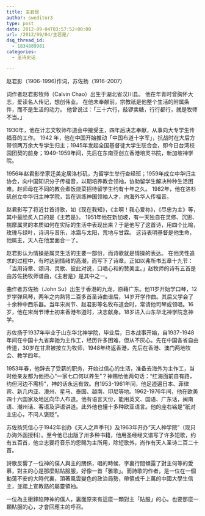 ```yaml
---
title: 主若是
author: sweditor3
type: post
date: 2012-09-04T03:57:52+00:00
url: /2012/09/04/主若是/
dsq_thread_id:
  - 1834889981
categories:
  - 圣诗史话

---
```

赵君影（1906-1996)作词，苏佐扬（1916-2007）

词作者赵君影牧师（Calvin Chao）出生于湖北省汉川县。 他在年青时曾胸怀大志，爱读名人传记，想创伟业。 在他未奉献前，宗教祇是他整个生活的附属条件，而不是生活的动力。 他曾说过：「三十六行，敲锣卖糖，行行都行，就是牧师不当。」

1930年，他在计志文牧师布道会中接受主，四年后决志奉献，从事向大专学生传福音的工作。 1942 年，他在中国开始推动「中国布道十字军」，抗战时在大后方带领两万余大专学生归主；1945年发起全国基督徒大学生联合会，即今日台湾校园团契的前身；1949-1959年间，先后在东南亚创立香港培灵书院，新加坡神学院。

1956年赵君影举家迁美定居洛杉矶，为留学生举行查经班；1959年成立中华归主协会，向中国知识分子传福音，以期培养教会领袖，协助留学生解决种种生活困难。赵师母在不同的教会煮饭烧菜招待留学生约有十年之久。 1982年，他在洛杉矶创立中华归主神学院，旨在训练神国领袖人才，向海外华人传福音。

赵君影写了将近廿首诗歌，如《现在我知》，《主啊！我心爱祢》，《尽忠为主》等，其中最脍炙人口的是《主若是》。 1951年他在新加坡，有一天独自在灵修、沉思、揣摩属灵的本质如何在实际的生活中表现出来？于是他写了这首诗，用四个比喻，玫瑰与绿叶，诗词与音乐，冰霜与太阳，荒地与甘霖。 这诗表明基督是他生命，他属主，天人在他里面合一了。

赵君影认为情操是属灵生活的主要一部份，而诗歌就是情操的表达。 在他灵性追求的过程中，有时达到情绪的高潮，而写下了诗章。正如以弗所书五章十九节：「当用诗章、颂词、灵歌、彼此对说，口唱心和的赞美主。」赵牧师的诗有五首是由苏佐扬牧师谱曲，《主若是》是其中之一。

曲作者苏佐扬（John Su）出生于香港的九龙，原藉广东。他11岁开始学口琴，12岁学弹风琴，两年之内熟背二百多首圣诗曲谱后，14岁开学作曲。其后又学会了十余种中西乐器。当年宋尚节、赵君影等名牧布道会时，常请他司琴或领唱。16岁，他在宋尚节博士初来香港布道时，决志献身。18岁进入山东华北神学院念神学。

苏佐扬于1937年毕业于山东华北神学院，毕业后，日本战事开始，自1937-1948年间在中国十九省奔驰为主作工，经历许多困难，但从不灰心。先在中国各省自由传道，30岁在甘肃被按立为牧师，1948年终返香港，先后在香港、澳门两地牧会、教学四年。

1953年春，他辞去了受薪的职务，开始过信心的生活，准备去海外为主作工，当时他亲友都为他担心“一家七口何以养生”？神赐给他两句话：“红海面前自有路，约但河边不需桥”，神的话永远有效。自1953-1961年间，他足迹遍日本、菲律宾、新几内亚、澳州、星马、泰国、越南、印尼等地。1962-1976年间，他在欧美四十六国家及地区向华人布道。他有语言天份，能用英文、国语、广东话，闽南语、潮州话、客语及沪语讲道。此外他也懂十多种欧亚语言。他的座右铭是“祇对主忠心，不问人褒贬”。

苏佐扬凭信心于1942年创办《天人之声季刊》及1963年开办“天人神学院”（现只办海外函授科）。至今他已出版了卅多种书籍，他用圣经经文谱写了许多短歌，约有五百首，他立志要将音乐的恩赐为主所用，除短歌外，尚作有天人圣诗二百二十首。

詩歌反響了一位神的僕人與主的關係，唱的時候，字裏行間傾露了對主何等的愛慕，對主的心是那麼貼貼服服，好像一首「雅歌」。而詩歌的作者，是一位在一個動蕩不安的大時代裏，頂著風雲變色的政治局勢，帶領成千上萬的中國大學生信主，並踏上宣教路的屬靈領袖。

一位為主衝鋒陷陣神的僕人，裏面原來有這麼一顆對主「貼服」的心。也要那麼一顆貼服的心，才會回應主的呼召。